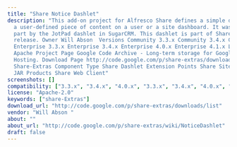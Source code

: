 ```yaml
---
title: "Share Notice Dashlet"
description: "This add-on project for Alfresco Share defines a simple dashlet to display
  a user-defined piece of content on a user or a site dashboard. It was inspired in
  part by the JotPad dashlet in SugarCRM. This dashlet is part of Share with the 4.2
  release. Owner Will Abson ‌ Versions Community 3.3.x Community 3.4.x Community 4.0.x
  Enterprise 3.3.x Enterprise 3.4.x Enterprise 4.0.x Enterprise 4.1.x License Type
  Apache Project Page Google Code Archive - Long-term storage for Google Code Project
  Hosting. Download Page http://code.google.com/p/share-extras/downloads/list Tags
  Share-Extras Component Type Share Dashlet Extension Points Share Site Dashlet Installation
  JAR Products Share Web Client"
screenshots: []
compatibility: ["3.3.x", "3.4.x", "4.0.x", "3.3.x", "3.4.x", "4.0.x", "4.1.x"]
license: "Apache-2.0"
keywords: ["share-Extras"]
download_url: "http://code.google.com/p/share-extras/downloads/list"
vendor: "Will Abson ‌"
about: ""
about_url: "http://code.google.com/p/share-extras/wiki/NoticeDashlet"
draft: false
---
```

